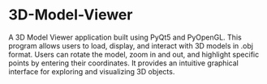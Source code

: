 # 3D-Model-Viewer
A 3D Model Viewer application built using PyQt5 and PyOpenGL. This program allows users to load, display, and interact with 3D models in .obj format. Users can rotate the model, zoom in and out, and highlight specific points by entering their coordinates. It provides an intuitive graphical interface for exploring and visualizing 3D objects.
